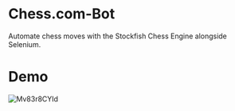 # Chess.com-Bot
Automate chess moves with the Stockfish Chess Engine alongside Selenium.

# Demo
![Mv83r8CYId](https://github.com/Nam-HP/Chess.com-Bot/blob/main/Chess%20bot.gif)
